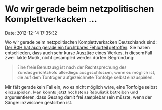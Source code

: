 Wo wir gerade beim netzpolitischen Komplettverkacken \...
=========================================================

Date: 2012-12-14 17:35:32

Wo wir gerade beim netzpolitischen Komplettverkacken Deutschlands sind:
[Der BGH hat auch gerade ein furchtbares Fehlurteil
getroffen](https://netzpolitik.org/2012/sampling-urteil-des-bgh-zwei-takte-leistungsschutzrecht/).
Sie haben entschieden, dass auch sehr kurze Auszüge eines Werkes, in
diesem Fall zwei Takte Musik, nicht gesampled werden dürfen. Begründung:

> Eine freie Benutzung ist nach der Rechtsprechung des
> Bundesgerichtshofs allerdings ausgeschlossen, wenn es möglich ist, die
> auf dem Tonträger aufgezeichnete Tonfolge selbst einzuspielen.

Mir fällt gerade kein Fall ein, wo es nicht möglich wäre, eine Tonfolge
selbst einzuspielen. Man könnte jetzt höchstens Rabulistik betreiben und
argumentieren, dass Gesang damit frei samplebar sein müsste, wenn der
Sänger inzwischen gestorben ist.
